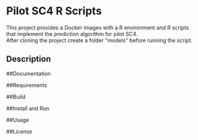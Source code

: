 Pilot SC4 R Scripts
===================
This project provides a Docker images with a R environment and R scripts that implement the prediction
algorithm for pilot SC4.  
After cloning the project create a folder "models" before running the script.
## Description

##Documentation 

##Requirements 
 
##Build 

##Install and Run 

##Usage 

##License 
 

